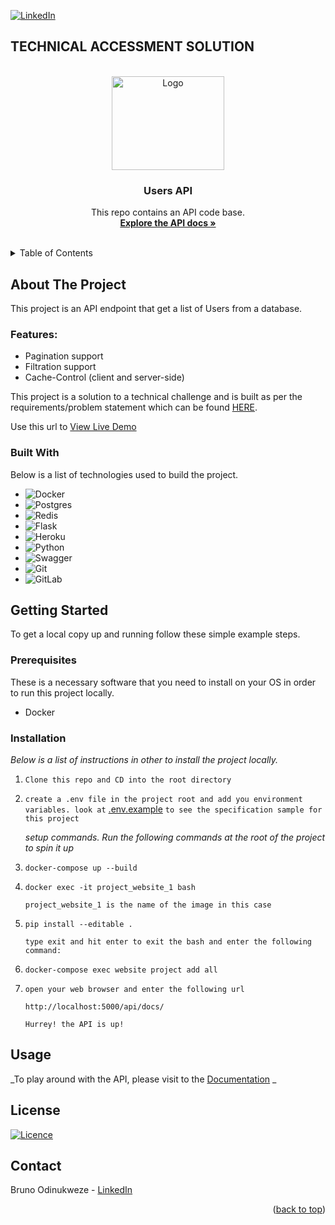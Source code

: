 [![LinkedIn](https://img.shields.io/badge/linkedin-%230077B5.svg?style=for-the-badge&logo=linkedin&logoColor=white)](https://www.linkedin.com/in/bruno-odinukweze-023a48198/)


## TECHNICAL ACCESSMENT SOLUTION

<a name="readme-top"></a>

<!-- PROJECT LOGO -->
<br />
<div align="center">
  <a href="http://localhost:5000/api/docs/" target="_blank">
    <img src="https://img.freepik.com/free-vector/gradient-api-illustration_23-2149368725.jpg?w=1060&t=st=1663195122~exp=1663195722~hmac=3a7503a684c20cde6aef60d2c9ee282c3d605702dfd44dd2d0459ad3daceecea" alt="Logo" width="180" height="150">
  </a>

  <h3 align="center">Users API</h3>

  <p align="center">
    This repo contains an API code base.
    <br />
    <a href="http://localhost:5000/api/docs/" target="_blank"><strong>Explore the API docs »</strong></a>
    <br />
    <br />
 
  </p>
</div>



<!-- TABLE OF CONTENTS -->
<details>
  <summary>Table of Contents</summary>
  <ol>
    <li>
      <a href="#about-the-project">About The Project</a>
      <ul>
        <li><a href="#built-with">Tech Stack</a></li>
      </ul>
    </li>
    <li>
      <a href="#getting-started">Getting Started</a>
      <ul>
        <li><a href="#prerequisites">Prerequisites</a></li>
        <li><a href="#installation">Installation/Setup Instruction</a></li>
      </ul>
    </li>
    <li><a href="#usage">Usage</a></li>
    <li><a href="#license">License</a></li>
    <li><a href="#contact">Contact</a></li>
  </ol>
</details>



<!-- ABOUT THE PROJECT -->
## About The Project

This project is an API endpoint that get a list of Users from a database.

### Features:
* Pagination support
* Filtration support
* Cache-Control (client and server-side)

This project is a solution to a technical challenge and is built as per the requirements/problem statement which can be found <a href="https://gist.github.com/scabbiaza/82e9069cfa71c4d7aa9d9539a794a1db" target="_blank">HERE</a>.



Use this url to <a href="#readme-top">View Live Demo</a>

<!-- <p align="right">(<a href="#readme-top">back to top</a>)</p> -->



### Built With

Below is a list of technologies used to build the project.

* ![Docker](https://img.shields.io/badge/docker-%230db7ed.svg?style=for-the-badge&logo=docker&logoColor=white)
* ![Postgres](https://img.shields.io/badge/postgres-%23316192.svg?style=for-the-badge&logo=postgresql&logoColor=white)
* ![Redis](https://img.shields.io/badge/redis-%23DD0031.svg?style=for-the-badge&logo=redis&logoColor=white)
* ![Flask](https://img.shields.io/badge/flask-%23000.svg?style=for-the-badge&logo=flask&logoColor=white)
* ![Heroku](https://img.shields.io/badge/heroku-%23430098.svg?style=for-the-badge&logo=heroku&logoColor=white)
* ![Python](https://img.shields.io/badge/python-3670A0?style=for-the-badge&logo=python&logoColor=ffdd54)
* ![Swagger](https://img.shields.io/badge/-Swagger-%23Clojure?style=for-the-badge&logo=swagger&logoColor=white)
* ![Git](https://img.shields.io/badge/git-%23F05033.svg?style=for-the-badge&logo=git&logoColor=white)
* ![GitLab](https://img.shields.io/badge/gitlab-%23181717.svg?style=for-the-badge&logo=gitlab&logoColor=white)




<!-- GETTING STARTED -->
## Getting Started

To get a local copy up and running follow these simple example steps.

### Prerequisites

These is a necessary software that you need to install on your OS in order to run this project locally.
* Docker


### Installation

_Below is a list of instructions in other to install the project locally._

1. `Clone this repo and CD into the root directory`

2. `create a .env file in the project root and add you environment variables. look at` [.env.example](./.env.example) `to see the specification sample for this project`

   _setup commands. Run the following commands at the root of the project to spin it up_

2. ```
   docker-compose up --build
   ```
   
3. ```
   docker exec -it project_website_1 bash 
   ```
   `project_website_1 is the name of the image in this case`
   
4. ```
   pip install --editable .
   ```
   `type exit and hit enter to exit the bash and enter the following command:`
5. ```
   docker-compose exec website project add all
   ```
6. `open your web browser and enter the following url`
   ```
   http://localhost:5000/api/docs/
   ```
   `Hurrey! the API is up!`
   

<!-- USAGE EXAMPLES -->
## Usage

_To play around with the API, please visit to the [Documentation](http://localhost:5000/api/docs/) _


<!-- LICENSE -->
## License

[![Licence](https://img.shields.io/github/license/Ileriayo/markdown-badges?style=for-the-badge)](./LICENSE)


<!-- CONTACT -->
## Contact

Bruno Odinukweze - [LinkedIn](https://www.linkedin.com/in/bruno-odinukweze-023a48198/)


<p align="right">(<a href="#readme-top">back to top</a>)</p>


